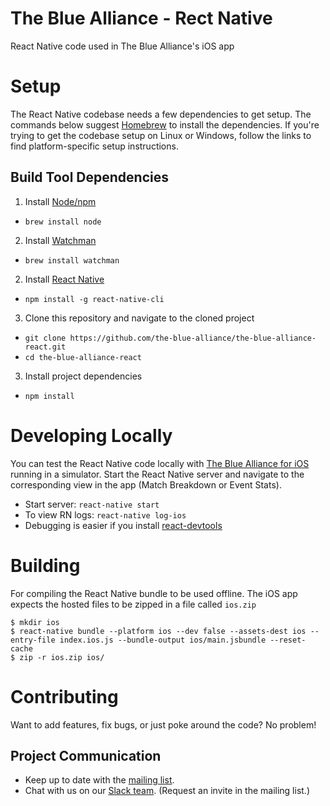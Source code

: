 The Blue Alliance - Rect Native
===

React Native code used in The Blue Alliance's iOS app

Setup
===
The React Native codebase needs a few dependencies to get setup. The commands below suggest [Homebrew](https://brew.sh/) to install the dependencies. If you're trying to get the codebase setup on Linux or Windows, follow the links to find platform-specific setup instructions.

Build Tool Dependencies
---
1. Install [Node/npm](https://nodejs.org/en/)
  * `brew install node`
2. Install [Watchman](https://facebook.github.io/watchman/docs/install.html)
  * `brew install watchman`
2. Install [React Native](https://facebook.github.io/react-native)
  * `npm install -g react-native-cli`
3. Clone this repository and navigate to the cloned project
  * `git clone https://github.com/the-blue-alliance/the-blue-alliance-react.git`
  * `cd the-blue-alliance-react`
3. Install project dependencies
  * `npm install`

Developing Locally
===
You can test the React Native code locally with [The Blue Alliance for iOS](https://github.com/the-blue-alliance/the-blue-alliance-ios) running in a simulator. Start the React Native server and navigate to the corresponding view in the app (Match Breakdown or Event Stats).

* Start server: `react-native start`
* To view RN logs: `react-native log-ios`
* Debugging is easier if you install [react-devtools](https://github.com/facebook/react-devtools/tree/master/packages/react-devtools)


Building
===
For compiling the React Native bundle to be used offline. The iOS app expects the hosted files to be zipped in a file called `ios.zip`

```
$ mkdir ios
$ react-native bundle --platform ios --dev false --assets-dest ios --entry-file index.ios.js --bundle-output ios/main.jsbundle --reset-cache
$ zip -r ios.zip ios/
```

Contributing
============

Want to add features, fix bugs, or just poke around the code? No problem!

Project Communication 
---
 - Keep up to date with the [mailing list](https://groups.google.com/forum/#!forum/thebluealliance-developers).
 - Chat with us on our [Slack team](https://the-blue-alliance.slack.com/). (Request an invite in the mailing list.)
